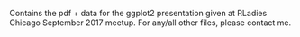 Contains the pdf + data for the ggplot2 presentation given at RLadies Chicago September 2017 meetup. For any/all other files, please contact me.
